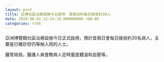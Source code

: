 ```yaml
---
layout: post
title: 亞博社區治療設施今日啟用　首兩日料每日接收約30人
date: 2020-08-01 12:24:29.000000000 +08:00
categories: rthk
---
```


亞洲博覽館社區治療設施今日正式啟用，預計首兩日會每日接收約30名病人，主要是已確診但仍等候入院的人士。

醫管局指，醫護人員會教病人定時量度體溫和血壓等。
